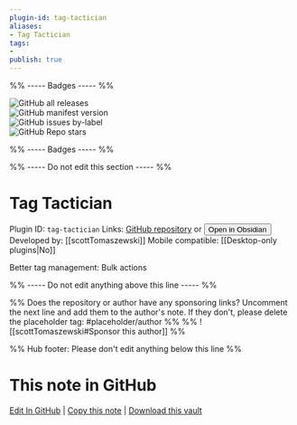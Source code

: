 ```yaml
---
plugin-id: tag-tactician
aliases:
- Tag Tactician
tags: 
- 
publish: true
---
```


%% ----- Badges ----- %%

![GitHub all releases](https://img.shields.io/github/downloads/scottTomaszewski/obsidian-tag-tactician/total?color=573E7A&logo=github&style=for-the-badge)   
![GitHub manifest version](https://img.shields.io/github/manifest-json/v/scottTomaszewski/obsidian-tag-tactician?color=573E7A&logo=github&style=for-the-badge)   
![GitHub issues by-label](https://img.shields.io/github/issues/scottTomaszewski/obsidian-tag-tactician/help%20wanted?color=573E7A&logo=github&style=for-the-badge)   
![GitHub Repo stars](https://img.shields.io/github/stars/scottTomaszewski/obsidian-tag-tactician?color=573E7A&logo=github&style=for-the-badge)

%% ----- Badges ----- %%

%% ----- Do not edit this section ----- %%

# Tag Tactician

Plugin ID: `tag-tactician`
Links: [GitHub repository](https://github.com/scottTomaszewski/obsidian-tag-tactician) or [<button id=HH>Open in Obsidian</button>](obsidian://show-plugin?id=tag-tactician)
Developed by: [[scottTomaszewski]]
Mobile compatible: [[Desktop-only plugins|No]]

Better tag management: Bulk actions

%% ----- Do not edit anything above this line ----- %% 

%% Does the repository or author have any sponsoring links? Uncomment the next line and add them to the author's note. If they don't, please delete the placeholder tag: #placeholder/author %%
%% ![[scottTomaszewski#Sponsor this author]] %%

%% Hub footer: Please don't edit anything below this line %%

# This note in GitHub

<span class="git-footer">[Edit In GitHub](https://github.dev/obsidian-community/obsidian-hub/blob/main/02%20-%20Community%20Expansions/02.05%20All%20Community%20Expansions/Plugins/tag-tactician.md "git-hub-edit-note") | [Copy this note](https://raw.githubusercontent.com/obsidian-community/obsidian-hub/main/02%20-%20Community%20Expansions/02.05%20All%20Community%20Expansions/Plugins/tag-tactician.md "git-hub-copy-note") | [Download this vault](https://github.com/obsidian-community/obsidian-hub/archive/refs/heads/main.zip "git-hub-download-vault") </span>
